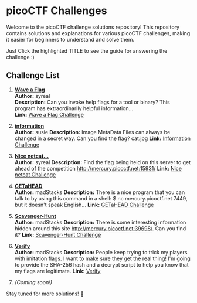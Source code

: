 # picoCTF Challenges

Welcome to the picoCTF challenge solutions repository! This repository contains solutions and explanations for various picoCTF challenges, making it easier for beginners to understand and solve them.

Just Click the highlighted TITLE to see the guide for answering the challenge :)

## Challenge List

1. [**Wave a Flag**](https://github.com/yurialfrance/picoCTF-guide/blob/main/wave-a-flag.md)  
   **Author:** syreal  
   **Description:** Can you invoke help flags for a tool or binary? This program has extraordinarily helpful information...  
   **Link:** [Wave a Flag Challenge](https://play.picoctf.org/practice/challenge/170?difficulty=1&page=1&search=wave%20a%20flag)

2. [**information**](https://github.com/yurialfrance/picoCTF-guide/blob/main/information.md)  
   **Author:** susie
   **Description:** Image MetaData Files can always be changed in a secret way. Can you find the flag? cat.jpg
   **Link:** [Information Challenge](https://play.picoctf.org/practice?difficulty=1&page=1&search=information)
   
3. [**Nice netcat...**](https://github.com/yurialfrance/picoCTF-guide/blob/main/nice_netcat.md)  
   **Author:** syreal
   **Description:** Find the flag being held on this server to get ahead of the competition http://mercury.picoctf.net:15931/
   **Link:** [Nice netcat Challenge](https://play.picoctf.org/practice?page=1&search=nice)
4.  [**GETaHEAD**](https://github.com/yurialfrance/picoCTF-guide/blob/main/GETaHEAD.md)  
   **Author:** madStacks
   **Description:** There is a nice program that you can talk to by using this command in a shell: $ nc mercury.picoctf.net 7449, but it doesn't speak English...
   **Link:** [GETaHEAD Challenge](https://play.picoctf.org/practice?category=1&difficulty=1&page=1&search=GET%20aHEAD)
5. [**Scavenger-Hunt**](https://github.com/yurialfrance/picoCTF-guide/blob/main/Scavenger-Hunt.md)  
   **Author:** madStacks
   **Description:** There is some interesting information hidden around this site http://mercury.picoctf.net:39698/. Can you find it?
   **Link:** [Scavenger-Hunt Challenge](https://play.picoctf.org/practice?category=1&difficulty=1&page=1&search=Scavenger%20Hunt)
6. [**Verify**](https://github.com/yurialfrance/picoCTF-guide/blob/main/Verify.md)  
   **Author:** madStacks
   **Description:** People keep trying to trick my players with imitation flags. I want to make sure they get the real thing! I'm going to provide the SHA-256 hash and a decrypt script to help you know that my flags are legitimate.
   **Link:** [Verify](https://play.picoctf.org/practice?category=4&page=1&search=verify)
7. *(Coming soon!)*


Stay tuned for more solutions! 🚀
